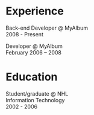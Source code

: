 # Experience
Back-end Developer @ MyAlbum  
2008 - Present  
  
Developer @ MyAlbum  
February 2006 – 2008

# Education
Student/graduate @ NHL  
Information Technology  
2002 - 2006

